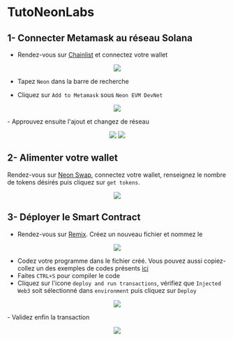 # TutoNeonLabs

## 1- Connecter Metamask au réseau Solana 

- Rendez-vous sur [Chainlist](chainlist.org/) et connectez votre wallet
<p align="center">
  <img src="https://user-images.githubusercontent.com/35653371/151769361-78ad6ef3-ed0b-4450-a1c9-2fc8a82fde85.png" />
</p>

- Tapez `Neon` dans la barre de recherche 

- Cliquez sur `Add to Metamask` sous `Neon EVM DevNet`
<p align="center">
  <img src="https://user-images.githubusercontent.com/35653371/151769429-08742f5e-d9ad-42b7-9849-de44ee3b2893.png" />
</p>
- Approuvez ensuite l'ajout et changez de réseau  
<p align="center">
  <img src="https://user-images.githubusercontent.com/35653371/151769481-4b5e7499-e73d-4bac-8aab-80f1b285ea2f.png" />
  <img src="https://user-images.githubusercontent.com/35653371/151769538-3f8f816b-2053-4790-a347-a580343cd887.png" />
</p>


## 2- Alimenter votre wallet 

Rendez-vous sur [Neon Swap](https://neonswap.live/#/get-tokens), connectez votre wallet, renseignez le nombre de tokens désirés puis cliquez sur `get tokens`.
<p align="center">
  <img src="https://user-images.githubusercontent.com/35653371/151769572-5035388f-4290-4a4e-b9d2-1242e6e1f008.png" />
</p>

## 3- Déployer le Smart Contract

- Rendez-vous sur [Remix](https://remix.ethereum.org/). Créez un nouveau fichier et nommez le
<p align="center">
  <img src="https://user-images.githubusercontent.com/35653371/151769646-e543afa6-ef11-41ca-ad60-9d5eec98078b.png" />
</p>

- Codez votre programme dans le fichier créé. Vous pouvez aussi copiez-collez un des exemples de codes présents [ici](https://github.com/cryptoloutre/TutoNeonLabs/tree/main/exemples-smart-contract)
- Faites `CTRL+S` pour compiler le code
- Cliquez sur l'icone `deploy and run transactions`, vérifiez que `Injected Web3` soit sélectionné dans `environment` puis cliquez sur `Deploy`    
<p align="center">
  <img src="https://user-images.githubusercontent.com/35653371/151769719-453a8333-5115-44a3-b7a9-c18080c3a91c.png" />
</p>
- Validez enfin la transaction
<p align="center">
  <img src="https://user-images.githubusercontent.com/35653371/151769743-ce7d465d-d2ac-4ff0-8987-f0f825144ab3.png" />
</p>
